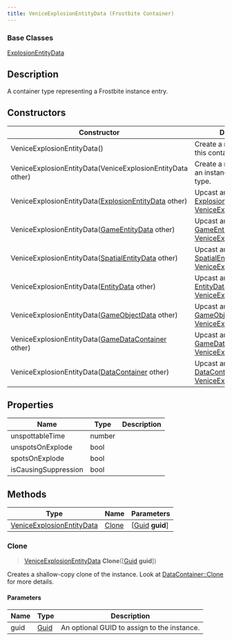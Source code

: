 ```yaml
---
title: VeniceExplosionEntityData (Frostbite Container)
---
```

### Base Classes

[ExplosionEntityData](ExplosionEntityData)

## Description

A container type representing a Frostbite instance entry.

## Constructors

| Constructor                                                                          | Description                                                                                                                               |
| ------------------------------------------------------------------------------------ | ----------------------------------------------------------------------------------------------------------------------------------------- |
| VeniceExplosionEntityData()                                                          | Create a new instance of this container type.                                                                                             |
| VeniceExplosionEntityData(VeniceExplosionEntityData other)                           | Create a reference copy of an instance of the same type.                                                                                  |
| VeniceExplosionEntityData([ExplosionEntityData](ExplosionEntityData) other)          | Upcast an instance of type [ExplosionEntityData](ExplosionEntityData) to [VeniceExplosionEntityData](VeniceExplosionEntityData).          |
| VeniceExplosionEntityData([GameEntityData](GameEntityData) other)                    | Upcast an instance of type [GameEntityData](GameEntityData) to [VeniceExplosionEntityData](VeniceExplosionEntityData).                    |
| VeniceExplosionEntityData([SpatialEntityData](SpatialEntityData) other)              | Upcast an instance of type [SpatialEntityData](SpatialEntityData) to [VeniceExplosionEntityData](VeniceExplosionEntityData).              |
| VeniceExplosionEntityData([EntityData](EntityData) other)                            | Upcast an instance of type [EntityData](EntityData) to [VeniceExplosionEntityData](VeniceExplosionEntityData).                            |
| VeniceExplosionEntityData([GameObjectData](GameObjectData) other)                    | Upcast an instance of type [GameObjectData](GameObjectData) to [VeniceExplosionEntityData](VeniceExplosionEntityData).                    |
| VeniceExplosionEntityData([GameDataContainer](GameDataContainer) other)              | Upcast an instance of type [GameDataContainer](GameDataContainer) to [VeniceExplosionEntityData](VeniceExplosionEntityData).              |
| VeniceExplosionEntityData([DataContainer](/vext/ref/cls/shr/datacontainer) other) | Upcast an instance of type [DataContainer](/vext/ref/cls/shr/datacontainer) to [VeniceExplosionEntityData](VeniceExplosionEntityData). |

## Properties

| Name                 | Type   | Description |
| -------------------- | ------ | ----------- |
| unspottableTime      | number |             |
| unspotsOnExplode     | bool   |             |
| spotsOnExplode       | bool   |             |
| isCausingSuppression | bool   |             |

## Methods

| Type                                                   | Name            | Parameters                                     |
| ------------------------------------------------------ | --------------- | ---------------------------------------------- |
| [VeniceExplosionEntityData](VeniceExplosionEntityData) | [Clone](#clone) | \[[Guid](/vext/ref/cls/shr/guid) **guid**\] |

### Clone

> [VeniceExplosionEntityData](VeniceExplosionEntityData) **Clone**(\[[Guid](/vext/ref/cls/shr/guid) **guid**\])

Creates a shallow-copy clone of the instance. Look at [DataContainer::Clone](/vext/ref/cls/shr/datacontainer#clone) for more details.

#### Parameters

| Name | Type         | Description                                 |
| ---- | ------------ | ------------------------------------------- |
| guid | [Guid](Guid) | An optional GUID to assign to the instance. |
